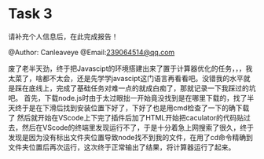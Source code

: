 # Task 3

请补充个人信息后，在此完成报告！

@Author:  Canleaveye
@Email:239064514@qq.com

废了老半天劲，终于把Javascipt的环境搭建出来了置于计算器优化的任务，，，我太菜了，啥都不太会，还是先学学javascipt这门语言再看看吧。没错我的水平就是踩在底线上，完成了基础任务对难一点的就成白痴了，那就记录一下我踩过的坑吧。
首先，下载node.js时由于太过眼拙一开始竟没找到是在哪里下载的，找了半天终于是在下滑后找到安装位置下好了，下好了也是用cmd检查了一下的确下载了
然后就开始在VScode上下完了插件后加了HTML开始把caculator的代码贴过去，然后在VScode的终端里发现运行不了，于是十分着急上网搜索了很久，终于发现是因为没有标出文件夹位置导致node找不到我的文件，在用了cd命令精确到文件夹位置后再次运行，这次终于正常输出了结果，将计算器运行了起来。

